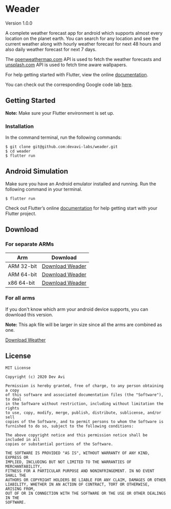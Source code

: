 # **Weader**
Version 1.0.0

A complete weather forecast app for android which supports almost every location on the planet earth. 
You can search for any location and see the current weather along with hourly weather forecast for 
next 48 hours and also daily weather forecast for next 7 days.

The [openweathermap.com](https://api.openweathermap.com) API is used to fetch the weather forecasts
and [unsplash.com](https://api.unsplash.com/) API is used to fetch time aware wallpapers.

For help getting started with Flutter, view the online [documentation](https://flutter.io/).

You can check out the corresponding Google code lab [here](https://codelabs.developers.google.com/codelabs/flutter/index.html?index=..%2F..%2Findex#0).

## Getting Started

**Note:** Make sure your Flutter environment is set up.

### Installation

In the command terminal, run the following commands: 

```shell script
$ git clone git@github.com:devavi-labs/weader.git
$ cd weader
$ flutter run
```

## Android Simulation

Make sure you have an Android emulator installed and running.
Run the following command in your terminal.

`$ flutter run`

Check out Flutter’s online [documentation](https://flutter.io/, "https://flutter.io/") for help getting start with your Flutter project.

## Download

### For separate ARMs

| Arm        | Download                                                                                                                                                                                          |
| ---------- | ------------------------------------------------------------------------------------------------------------------------------------------------------------------------------------------------- |
| ARM 32-bit | [Download Weader](https://drive.google.com/file/d/1b36Rla8SiB8Ugi5H7ArPv2AVmJJFt4en/view?usp=sharing, "armeabi-v7a") |
| ARM 64-bit | [Download Weader](https://drive.google.com/file/d/1efRoRPbVUjBHHfDSG9_diybMo31Vqc3n/view?usp=sharing, "arm64-v8a")     |
| x86 64-bit | [Download Weader](https://drive.google.com/file/d/1_su9FxX2ntQxVIuUaQhw2lphUoxxYXTw/view?usp=sharing, "x86_64")           |

### For all arms

If you don't know which arm your android device supports, you can download this version.

**Note:** This apk file will be larger in size since all the arms are combined as one.

[Download Weather](https://drive.google.com/file/d/1Jca64_Ehja_lCXeCasIx1N1Bd3gOWYtH/view?usp=sharing)

## License

```
MIT License

Copyright (c) 2020 Dev Avi

Permission is hereby granted, free of charge, to any person obtaining a copy
of this software and associated documentation files (the "Software"), to deal
in the Software without restriction, including without limitation the rights
to use, copy, modify, merge, publish, distribute, sublicense, and/or sell
copies of the Software, and to permit persons to whom the Software is
furnished to do so, subject to the following conditions:

The above copyright notice and this permission notice shall be included in all
copies or substantial portions of the Software.

THE SOFTWARE IS PROVIDED "AS IS", WITHOUT WARRANTY OF ANY KIND, EXPRESS OR
IMPLIED, INCLUDING BUT NOT LIMITED TO THE WARRANTIES OF MERCHANTABILITY,
FITNESS FOR A PARTICULAR PURPOSE AND NONINFRINGEMENT. IN NO EVENT SHALL THE
AUTHORS OR COPYRIGHT HOLDERS BE LIABLE FOR ANY CLAIM, DAMAGES OR OTHER
LIABILITY, WHETHER IN AN ACTION OF CONTRACT, TORT OR OTHERWISE, ARISING FROM,
OUT OF OR IN CONNECTION WITH THE SOFTWARE OR THE USE OR OTHER DEALINGS IN THE
SOFTWARE.
```

